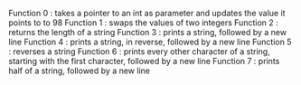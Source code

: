 Function 0 : takes a pointer to an int as parameter and updates the value it points to to 98
Function 1 : swaps the values of two integers
Function 2 : returns the length of a string
Function 3 : prints a string, followed by a new line
Function 4 : prints a string, in reverse, followed by a new line
Function 5 : reverses a string
Function 6 : prints every other character of a string, starting with the first character, followed by a new line
Function 7 : prints half of a string, followed by a new line